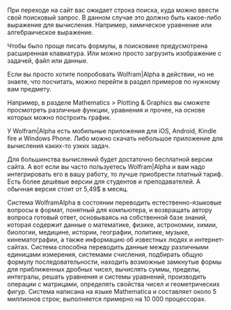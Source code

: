 При переходе на сайт вас ожидает строка поиска, куда можно ввести свой поисковый запрос. В данном случае это должно быть какое-либо выражение для вычисления. Например, химическое уравнение или алгебраическое выражение.

Чтобы было проще писать формулы, в поисковике предусмотрена расширенная клавиатура. Или можно просто загрузить изображение с задачей, файл или данные.

Если вы просто хотите попробовать Wolfram|Alpha в действии, но не знаете, что посчитать, можно перейти в раздел примеров по нужному вам предмету.

Например, в разделе Mathematics > Plotting & Graphics вы сможете просмотреть различные функции, уравнения и прочее, на основе которых можно построить график.

У Wolfram|Alpha есть мобильные приложения для iOS, Android, Kindle fire и Windows Phone. Либо можно скачать небольшое приложение для вычисления каких-то узких задач.

Для большинства вычислений будет достаточно бесплатной версии сайта. А вот если вы часто пользуетесь Wolfram|Alpha и вам надо интегрировать его в вашу работу, то лучше приобрести платный тариф. Есть более дешёвые версии для студентов и преподавателей. А обычная версия стоит от 5,49$ в месяц.

Система WolframAlpha в состоянии переводить естественно-языковые вопросы в формат, понятный для компьютера, и возвращать автору вопроса готовый ответ, основываясь на собственной базе знаний, которая содержит данные о математике, физике, астрономии, химии, биологии, медицине, истории, географии, политике, музыке, кинематографии, а также информацию об известных людях и интернет-сайтах. Система способна переводить данные между различными единицами измерения, системами счисления, подбирать общую формулу последовательности, находить возможные замкнутые формы для приближенных дробных чисел, вычислять суммы, пределы, интегралы, решать уравнения и системы уравнений, производить операции с матрицами, определять свойства чисел и геометрических фигур.
Система написана на языке Mathematica и составляет около 5 миллионов строк; выполняется примерно на 10 000 процессорах.
